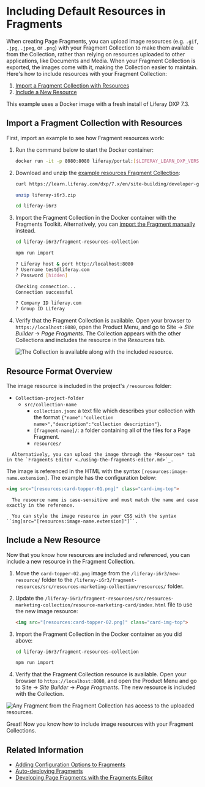 # Including Default Resources in Fragments

When creating Page Fragments, you can upload image resources (e.g. `.gif`, `.jpg`, `.jpeg`, or `.png`) with your Fragment Collection to make them available from the Collection, rather than relying on resources uploaded to other applications, like Documents and Media. When your Fragment Collection is exported, the images come with it, making the Collection easier to maintain. Here's how to include resources with your Fragment Collection:

1. [Import a Fragment Collection with Resources](#import-a-fragment-collection-with-resources)
1. [Include a New Resource](#include-a-new-resource)

This example uses a Docker image with a fresh install of Liferay DXP 7.3.

## Import a Fragment Collection with Resources

First, import an example to see how Fragment resources work:

1. Run the command below to start the Docker container:

    ```bash
    docker run -it -p 8080:8080 liferay/portal:[$LIFERAY_LEARN_DXP_VERSION$]
    ```

1. Download and unzip the [example resources Fragment Collection](https://learn.liferay.com/dxp/7.x/en/site-building/developer-guide/developing-page-fragments/liferay-i6r3.zip):

    ```bash
    curl https://learn.liferay.com/dxp/7.x/en/site-building/developer-guide/developing-page-fragments/liferay-i6r3.zip
    ```

    ```bash
    unzip liferay-i6r3.zip
    ```

    ```bash
    cd liferay-i6r3
    ```

1. Import the Fragment Collection in the Docker container with the Fragments Toolkit. Alternatively, you can [import the Fragment manually](../../displaying-content/using-fragments/managing-page-fragments.md) instead.

    ```bash
    cd liferay-i6r3/fragment-resources-collection
    ```

    ```bash
    npm run import

    ? Liferay host & port http://localhost:8080
    ? Username test@liferay.com
    ? Password [hidden]

    Checking connection...
    Connection successful

    ? Company ID liferay.com
    ? Group ID Liferay
    ```

1. Verify that the Fragment Collection is available. Open your browser to `https://localhost:8080`, open the Product Menu, and go to Site &rarr; *Site Builder* &rarr; *Page Fragments*. The Collection appears with the other Collections and includes the resource in the *Resources* tab.

    ![The Collection is available along with the included resource.](./auto-deploying-fragments/images/01.png)

## Resource Format Overview

The image resource is included in the project's `/resources` folder:

* `Collection-project-folder`
  * `src/collection-name`
    * `collection.json`: a text file which describes your collection with the format `{"name":"collection name>","description":"collection description"}`.
    * `[fragment-name]/`: a folder containing all of the files for a Page Fragment.
    * `resources/`

```tip::
  Alternatively, you can upload the image through the *Resources* tab in the `Fragments Editor <./using-the-fragments-editor.md>`_.
```

The image is referenced in the HTML with the syntax `[resources:image-name.extension]`. The example has the configuration below:

```html
<img src="[resources:card-topper-01.png]" class="card-img-top">
```

```note::
  The resource name is case-sensitive and must match the name and case exactly in the reference.
```

```tip::
  You can style the image resource in your CSS with the syntax ``img[src="[resources:image-name.extension]"]``.
```

## Include a New Resource

Now that you know how resources are included and referenced, you can include a new resource in the Fragment Collection.

1. Move the `card-topper-02.png` image from the `/liferay-i6r3/new-resource/` folder to the `/liferay-i6r3/fragment-resources/src/resources-marketing-collection/resources/` folder.
1. Update the `/liferay-i6r3/fragment-resources/src/resources-marketing-collection/resource-marketing-card/index.html` file to use the new image resource:

    ```html
    <img src="[resources:card-topper-02.png]" class="card-img-top">
    ```

1. Import the Fragment Collection in the Docker container as you did above:

    ```bash
    cd liferay-i6r3/fragment-resources-collection
    ```

    ```bash
    npm run import
    ```

1. Verify that the Fragment Collection resource is available. Open your browser to `https://localhost:8080`, and open the Product Menu and go to Site &rarr; *Site Builder* &rarr; *Page Fragments*. The new resource is included with the Collection.

![Any Fragment from the Fragment Collection has access to the uploaded resources.](./including-default-resources-with-fragments/images/02.png)

Great! Now you know how to include image resources with your Fragment Collections.

## Related Information

* [Adding Configuration Options to Fragments](./adding-configuration-options-to-fragments.md)
* [Auto-deploying Fragments](./auto-deploying-fragments.md)
* [Developing Page Fragments with the Fragments Editor](./using-the-fragments-editor.md)
